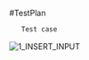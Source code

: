
#TestPlan

```bash
   Test case
```


![1_INSERT_INPUT](https://user-images.githubusercontent.com/94224849/143028695-31d860d3-2c68-43a8-8239-9beda7527f93.png)
